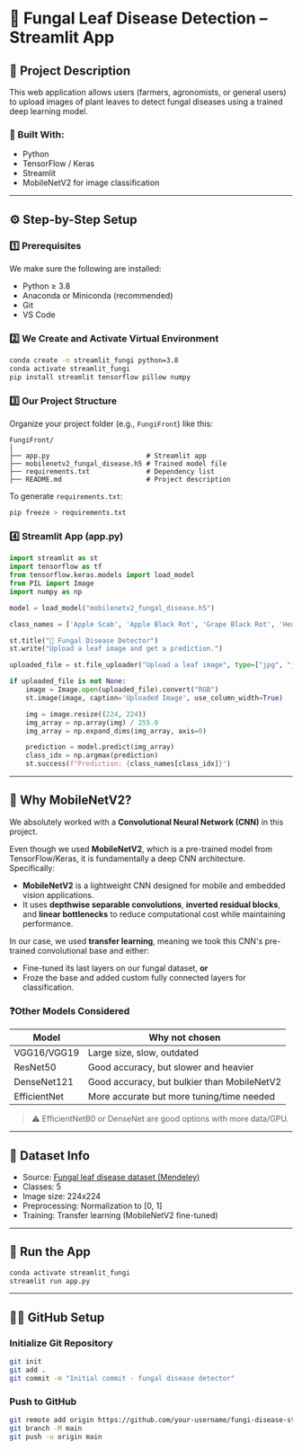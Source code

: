# 🍄 Fungal Leaf Disease Detection – Streamlit App

## 📌 Project Description

This web application allows users (farmers, agronomists, or general users) to upload images of plant leaves to detect fungal diseases using a trained deep learning model.

### 🔧 Built With:
- Python
- TensorFlow / Keras
- Streamlit
- MobileNetV2 for image classification

---

## ⚙️ Step-by-Step Setup

### 1️⃣ Prerequisites
We make sure the following are installed:
- Python ≥ 3.8  
- Anaconda or Miniconda (recommended)  
- Git  
- VS Code  

### 2️⃣ We Create and Activate Virtual Environment
```bash
conda create -n streamlit_fungi python=3.8
conda activate streamlit_fungi
pip install streamlit tensorflow pillow numpy
```
### 3️⃣ Our Project Structure
Organize your project folder (e.g., `FungiFront`) like this:

```
FungiFront/
│
├── app.py                        # Streamlit app
├── mobilenetv2_fungal_disease.h5 # Trained model file
├── requirements.txt              # Dependency list
├── README.md                     # Project description
```

To generate `requirements.txt`:
```bash
pip freeze > requirements.txt
```

### 4️⃣ Streamlit App (app.py)
```python
import streamlit as st
import tensorflow as tf
from tensorflow.keras.models import load_model
from PIL import Image
import numpy as np

model = load_model("mobilenetv2_fungal_disease.h5")

class_names = ['Apple Scab', 'Apple Black Rot', 'Grape Black Rot', 'Healthy', 'Cedar Rust']

st.title("🍂 Fungal Disease Detector")
st.write("Upload a leaf image and get a prediction.")

uploaded_file = st.file_uploader("Upload a leaf image", type=["jpg", "jpeg", "png"])

if uploaded_file is not None:
    image = Image.open(uploaded_file).convert("RGB")
    st.image(image, caption='Uploaded Image', use_column_width=True)

    img = image.resize((224, 224))
    img_array = np.array(img) / 255.0
    img_array = np.expand_dims(img_array, axis=0)

    prediction = model.predict(img_array)
    class_idx = np.argmax(prediction)
    st.success(f"Prediction: {class_names[class_idx]}")
```

---

## 🧠 Why MobileNetV2?

We absolutely worked with a **Convolutional Neural Network (CNN)** in this project.

Even though we used **MobileNetV2**, which is a pre-trained model from TensorFlow/Keras, it is fundamentally a deep CNN architecture. Specifically:

- **MobileNetV2** is a lightweight CNN designed for mobile and embedded vision applications.
- It uses **depthwise separable convolutions**, **inverted residual blocks**, and **linear bottlenecks** to reduce computational cost while maintaining performance.

In our case, we used **transfer learning**, meaning we took this CNN's pre-trained convolutional base and either:
- Fine-tuned its last layers on our fungal dataset, **or**
- Froze the base and added custom fully connected layers for classification.

### ❓Other Models Considered

| Model         | Why not chosen                             |
|---------------|---------------------------------------------|
| VGG16/VGG19   | Large size, slow, outdated                 |
| ResNet50      | Good accuracy, but slower and heavier      |
| DenseNet121   | Good accuracy, but bulkier than MobileNetV2 |
| EfficientNet  | More accurate but more tuning/time needed  |

> ⚠️ EfficientNetB0 or DenseNet are good options with more data/GPU.

---


## 🧪 Dataset Info

- Source: [Fungal leaf disease dataset (Mendeley)](https://data.mendeley.com/datasets/tywbtsjrjv/1)
- Classes: 5  
- Image size: 224x224  
- Preprocessing: Normalization to [0, 1]  
- Training: Transfer learning (MobileNetV2 fine-tuned)

---

## 🚀 Run the App
```bash
conda activate streamlit_fungi
streamlit run app.py
```

---

## 🧑‍💻 GitHub Setup

### Initialize Git Repository
```bash
git init
git add .
git commit -m "Initial commit - fungal disease detector"
```

### Push to GitHub
```bash
git remote add origin https://github.com/your-username/fungi-disease-streamlit.git
git branch -M main
git push -u origin main
```
